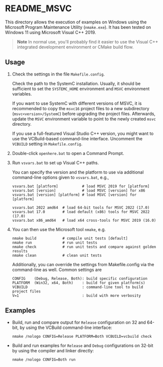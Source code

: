 # README_MSVC

This directory allows the execution of examples on Windows using the
Microsoft Program Maintenance Utility (`nmake.exe`).  It has been tested on
Windows 11 using Microsoft Visual C++ 2019.

> **Note**
>  In normal use, you'll probably find it easier to use the Visual C++
>  integrated development environment or CMake build flow.

## Usage

 1. Check the settings in the file `Makefile.config`.

    Check the path to the SystemC installation.  Usually, it should be
    sufficient to set the `SYSTEMC_HOME` environment and `MSVC` 
    environment variables.

    If you want to use SystemC with different versions of MSVC, it is
    recommended to copy the `msvc16` project files to a new subdirectory
    (`msvc<version>/SystemC`) before upgrading the project files.  Afterwards,
    update the `MSVC` environment variable to point to the newly created 
    `msvc` directory.

    If you use a full-featured Visual Studio C++ version, you might want to
    use the VCBuild-based command-line interface.  Uncomment the `VCBUILD` 
    setting in `Makefile.config`.

 2. Double-click `openhere.bat` to open a Command Prompt.

 3. Run `vsvars.bat` to set up Visual C++ paths.

    You can specify the version and the platform to use via additional
    command-line options given to `vsvars.bat`, e.g.,

    ```
    vsvars.bat [platform]           # load MSVC 2019 for [platform]
    vsvars.bat [version]            # load MSVC [version] for x86
    vsvars.bat [version] [platform] # load MSVC [version] for [platform]

    vsvars.bat 2022 amd64  # load 64-bit tools for MSVC 2022 (17.0)
    vsvars.bat 17.0        # load default (x86) tools for MSVC 2022 (17.0)
    vsvars.bat x86_amd64   # load x64 cross-tools for MSVC 2019 (16.0)
    ```

 4. You can then use the Microsoft tool `nmake`, e.g.

    ```
    nmake build            # compile unit tests [default]
    nmake run              # run unit tests
    nmake check            # run unit tests and compare against golden results
    nmake clean            # clean unit tests
    ```

    Additionally, you can override the settings from Makefile.config via the
    command-line as well.  Common settings are

    ```
    CONFIG    (Debug, Release, Both): build specific configuration
    PLATFORM  (Win32, x64, Both)    : build for given platform(s)
    VCBUILD                         : command-line tool to build project files
    V=1                             : build with more verbosity
    ```

## Examples

  - Build, run and compare output for `Release` configuration on 32 and 64-bit,
    by using the VCBuild command-line interface:
    ```
    nmake /nologo CONFIG=Release PLATFORM=Both VCBUILD=vcbuild check
    ```
  - Build and run examples for `Release` and `Debug` configurations on 32-bit
    by using the compiler and linker directly:
    ```
    nmake /nologo CONFIG=Both run
    ```

